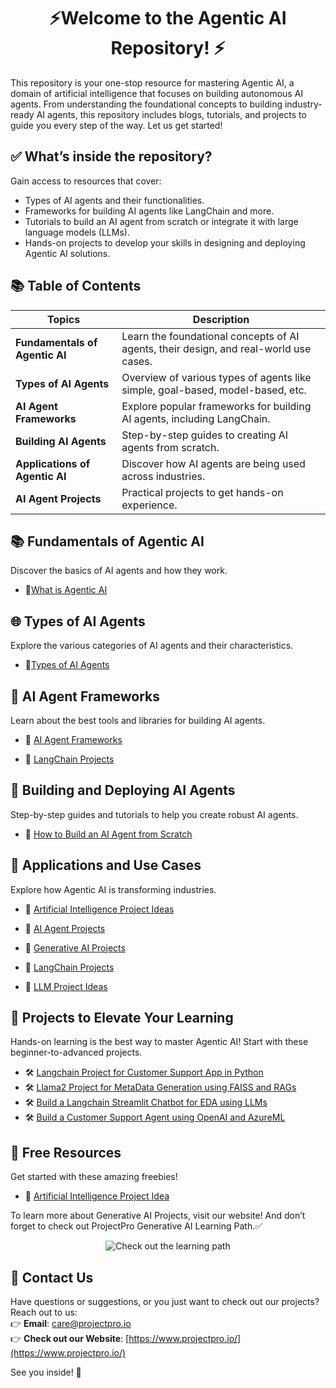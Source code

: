 # <div align="center">⚡Welcome to the Agentic AI Repository! ⚡</div>

This repository is your one-stop resource for mastering Agentic AI, a domain of artificial intelligence that focuses on building autonomous AI agents. From understanding the foundational concepts to building industry-ready AI agents, this repository includes blogs, tutorials, and projects to guide you every step of the way. Let us get started!

## **✅ What’s inside the repository?**

Gain access to resources that cover:

- Types of AI agents and their functionalities.
- Frameworks for building AI agents like LangChain and more.
- Tutorials to build an AI agent from scratch or integrate it with large language models (LLMs).
- Hands-on projects to develop your skills in designing and deploying Agentic AI solutions.

## **📚 Table of Contents**

| **Topics**                  | **Description**                                                                 |
|-----------------------------|---------------------------------------------------------------------------------|
| **Fundamentals of Agentic AI** | Learn the foundational concepts of AI agents, their design, and real-world use cases. |
| **Types of AI Agents**         | Overview of various types of agents like simple, goal-based, model-based, etc. |
| **AI Agent Frameworks**        | Explore popular frameworks for building AI agents, including LangChain.       |
| **Building AI Agents**         | Step-by-step guides to creating AI agents from scratch.                      |
| **Applications of Agentic AI** | Discover how AI agents are being used across industries.                     |
| **AI Agent Projects**          | Practical projects to get hands-on experience.     

## **📚 Fundamentals of Agentic AI**  
Discover the basics of AI agents and how they work.

- 📝[What is Agentic AI](<https://blogs.nvidia.com/blog/what-is-agentic-ai/>)

## **🌐 Types of AI Agents**

Explore the various categories of AI agents and their characteristics.  
- 📝[Types of AI Agents](<https://www.projectpro.io/article/types-of-ai-agents/1066>)

## **🤖 AI Agent Frameworks**  
Learn about the best tools and libraries for building AI agents.  
- 📝 [AI Agent Frameworks](<https://www.projectpro.io/article/ai-agent-frameworks/1068>) 

- 📝 [LangChain Projects](<https://www.projectpro.io/article/langchain-projects/959>)

## **🧠 Building and Deploying AI Agents**  
Step-by-step guides and tutorials to help you create robust AI agents.  
- 📝 [How to Build an AI Agent from Scratch](<https://www.projectpro.io/article/how-to-build-an-ai-agent-from-scratch/1072>)

## **🌟 Applications and Use Cases**  
Explore how Agentic AI is transforming industries.  
- 📝 [Artificial Intelligence Project Ideas](<https://www.projectpro.io/article/artificial-intelligence-project-ideas/461>)

- 📝 [AI Agent Projects](<https://www.projectpro.io/article/ai-agent-projects/1060>)

- 📝 [Generative AI Projects](<https://www.projectpro.io/article/generative-ai-projects/1004>)

- 📝 [LangChain Projects](<https://www.projectpro.io/article/langchain-projects/959>)

- 📝 [LLM Project Ideas](<https://www.projectpro.io/article/llm-project-ideas/881>)

## **🚀 Projects to Elevate Your Learning**  
Hands-on learning is the best way to master Agentic AI! Start with these beginner-to-advanced projects.  
- 🛠️ [Langchain Project for Customer Support App in Python](<https://www.projectpro.io/project-use-case/langchain-project-for-customer-support-app-in-python>)
- 🛠️ [Llama2 Project for MetaData Generation using FAISS and RAGs](<https://www.projectpro.io/project-use-case/llama2-project-for-metadata-generation-model>)
- 🛠️ [Build a Langchain Streamlit Chatbot for EDA using LLMs](<https://www.projectpro.io/project-use-case/streamlit-langchain-chatbot>)  
- 🛠️ [Build a Customer Support Agent using OpenAI and AzureML](<https://www.projectpro.io/project-use-case/customer-support-agent-using-azureml-and-openai>) 

## **🎁 Free Resources**  
Get started with these amazing freebies!  
- 📄 [Artificial Intelligence Project Idea](<https://www.projectpro.io/free-learning-resources/artificial-intelligence-mini-project-pdf>)

To learn more about Generative AI Projects, visit our website! And don’t forget to check out ProjectPro Generative AI Learning Path.✅

<p align="center">
  <a href="https://www.projectpro.io/learning-paths/generative-ai-learning-path" target="_blank" style="text-decoration: none;">
    <img src="https://img.shields.io/badge/Check%20out%20the%20learning%20path-28a745?style=for-the-badge&logo=none&logoColor=white" alt="Check out the learning path">
  </a>
</p>

## 💬 Contact Us  
Have questions or suggestions, or you just want to check out our projects? Reach out to us:  
👉 **Email**: care@projectpro.io  
👉 **Check out our Website**: [https://www.projectpro.io/](https://www.projectpro.io/)  

See you inside! 👋
